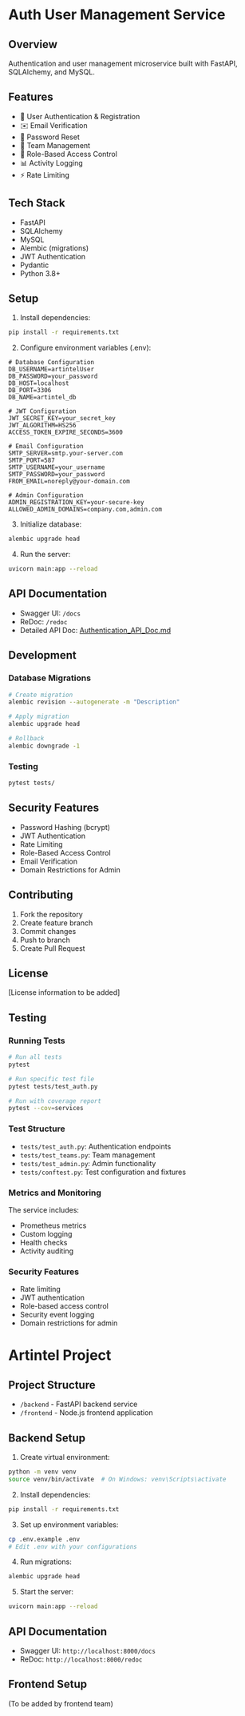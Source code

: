 # Auth User Management Service

## Overview
Authentication and user management microservice built with FastAPI, SQLAlchemy, and MySQL.

## Features
- 👤 User Authentication & Registration
- ✉️ Email Verification
- 🔑 Password Reset
- 👥 Team Management
- 🔐 Role-Based Access Control
- 📊 Activity Logging
- ⚡ Rate Limiting

## Tech Stack
- FastAPI
- SQLAlchemy
- MySQL
- Alembic (migrations)
- JWT Authentication
- Pydantic
- Python 3.8+

## Setup

1. Install dependencies:
```bash
pip install -r requirements.txt
```

2. Configure environment variables (.env):
```env
# Database Configuration
DB_USERNAME=artintelUser
DB_PASSWORD=your_password
DB_HOST=localhost
DB_PORT=3306
DB_NAME=artintel_db

# JWT Configuration
JWT_SECRET_KEY=your_secret_key
JWT_ALGORITHM=HS256
ACCESS_TOKEN_EXPIRE_SECONDS=3600

# Email Configuration
SMTP_SERVER=smtp.your-server.com
SMTP_PORT=587
SMTP_USERNAME=your_username
SMTP_PASSWORD=your_password
FROM_EMAIL=noreply@your-domain.com

# Admin Configuration
ADMIN_REGISTRATION_KEY=your-secure-key
ALLOWED_ADMIN_DOMAINS=company.com,admin.com
```

3. Initialize database:
```bash
alembic upgrade head
```

4. Run the server:
```bash
uvicorn main:app --reload
```

## API Documentation
- Swagger UI: `/docs`
- ReDoc: `/redoc`
- Detailed API Doc: [Authentication_API_Doc.md](services/auth_user_management/Authentication_API_Doc.md)

## Development

### Database Migrations
```bash
# Create migration
alembic revision --autogenerate -m "Description"

# Apply migration
alembic upgrade head

# Rollback
alembic downgrade -1
```

### Testing
```bash
pytest tests/
```

## Security Features
- Password Hashing (bcrypt)
- JWT Authentication
- Rate Limiting
- Role-Based Access Control
- Email Verification
- Domain Restrictions for Admin

## Contributing
1. Fork the repository
2. Create feature branch
3. Commit changes
4. Push to branch
5. Create Pull Request

## License
[License information to be added]

## Testing

### Running Tests
```bash
# Run all tests
pytest

# Run specific test file
pytest tests/test_auth.py

# Run with coverage report
pytest --cov=services
```

### Test Structure
- `tests/test_auth.py`: Authentication endpoints
- `tests/test_teams.py`: Team management
- `tests/test_admin.py`: Admin functionality
- `tests/conftest.py`: Test configuration and fixtures

### Metrics and Monitoring
The service includes:
- Prometheus metrics
- Custom logging
- Health checks
- Activity auditing

### Security Features
- Rate limiting
- JWT authentication
- Role-based access control
- Security event logging
- Domain restrictions for admin

# Artintel Project

## Project Structure
- `/backend` - FastAPI backend service
- `/frontend` - Node.js frontend application

## Backend Setup
1. Create virtual environment:
```bash
python -m venv venv
source venv/bin/activate  # On Windows: venv\Scripts\activate
```

2. Install dependencies:
```bash
pip install -r requirements.txt
```

3. Set up environment variables:
```bash
cp .env.example .env
# Edit .env with your configurations
```

4. Run migrations:
```bash
alembic upgrade head
```

5. Start the server:
```bash
uvicorn main:app --reload
```

## API Documentation
- Swagger UI: `http://localhost:8000/docs`
- ReDoc: `http://localhost:8000/redoc`

## Frontend Setup
(To be added by frontend team)